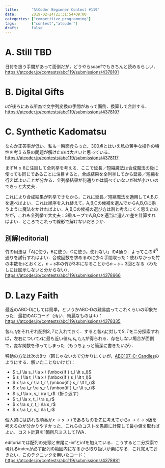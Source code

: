```yaml
---
title:      "AtCoder Beginner Contest #119"
date:       2019-02-24T21:31:54+09:00
categories: ["competitive_programming"]
tags:       ["contest","atcoder"]
draft:      false
---
```




# A. Still TBD

日付を扱う手間があって面倒だが，どうやらscanfでもきちんと読めるらしい．https://atcoder.jp/contests/abc119/submissions/4378101

# B. Digital Gifts

$u$が後ろにある所為で文字列変換の手間があって面倒．換算して合計する．https://atcoder.jp/contests/abc119/submissions/4378107

# C. Synthetic Kadomatsu

なんか正答率が低い．私も一瞬面食らった．300点とはいえ私の苦手な操作の特性を考える系の問題が解けたのは大きいと思っている．https://atcoder.jp/contests/abc119/submissions/4378117

まず$N \le 8$に注目して全列挙を考える．ここで延長／短縮魔法は合成魔法の後に使っても同じであることに注目すると，合成結果を全列挙してから延長／短縮を行えばよいことが分かる．全列挙結果が何通りかは調べていないが$N$が小さいのできっと大丈夫．

これにより合成結果が列挙できたから，これに延長／短縮魔法を適用してA,B,Cを選べばよい．これは順序を入れ替えて，A,B,Cの候補を選んでからA,B,Cに揃うように魔法をかければよい．A,B,Cの候補の選び方は割と考えにくく思えたのだが，これも全列挙で大丈夫：3重ループでA,B,Cを適当に選んで差を計算すればよい．ところでこれって線形で解けないだろうか．

## 別解(editorial)

竹の用法は「Aに使う，Bに使う，Cに使う，使わない」の4通り．よってこの$4^N$通りを試行すればよい．合成回数を求めるのに少々手間取った：使わなかった竹の本数を$s$とおくと，$n-s$本の竹が3本になることから$n-s-3$回となる（わたしには図示しないと分からない）．https://atcoder.jp/contests/abc119/submissions/4378666

# D. Lazy Faith

最近のABC-Dにしては簡単，というかABC-Dの難易度ってこれくらいの印象だった．最初のACコード（汚い．綺麗なものは↓）：https://atcoder.jp/contests/abc119/submissions/4378335

各$s_i, t_i$をそれぞれ配列$S,T$に入れておく．すると各$x_i$に対して$S,T$を二分探索すれば，左右について$x$に最も近い値$s_l,s_r,t_l,t_r$が得られる．存在しない場合が面倒で，変な関数を作ってしまった（もうちょっと簡潔に書きたいが）．

移動の方法は次の8つ（図じゃないので分かりにくいが，[ABC107-C: Candles](https://atcoder.jp/contests/abc107/tasks/arc101_a)のようにする．解いたことないけど）：

* $ t_l \la s_l \la x \ (\mbox{if } t_l \lt s_l)$
* $ s_l \la t_l \la x \ (\mbox{if } s_l \lt t_l)$
* $ x \ra s_r \ra t_r \ (\mbox{if } s_r \lt t_r)$
* $ x \ra t_r \ra s_r \ (\mbox{if } t_r \lt s_r)$
* $ s_l \la x, s_l \ra t_r$（折り返す）
* $ t_l \la x, t_l \ra s_r$
* $ x \ra s_r, t_l \la s_r$
* $ x \ra t_r, s_l \la t_r$

個人的には訪れる順番が$x \to s \to t$であるものを先に考えてから$x \to t \to s$版を考えるのが分かりやすかった．これらのコストを愚直に計算して最小値を取ればよい．コスト計算を1箇所凡ミスして1WA．

editorialでは配列の先頭と末尾に-infとinfを加えている．こうすると二分探索で現れるindexが必ず配列の範囲内になるから取り扱いが楽になる．これ覚えておきたい．このテクニックを用いたコード：https://atcoder.jp/contests/abc119/submissions/4378881











